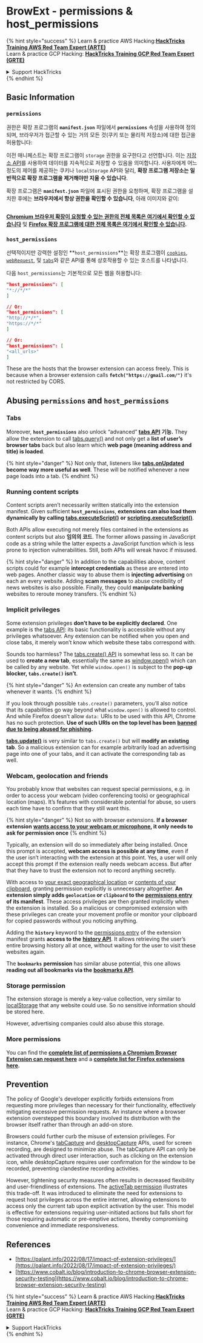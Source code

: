 # BrowExt - permissions & host\_permissions

{% hint style="success" %}
Learn & practice AWS Hacking:<img src="/.gitbook/assets/arte.png" alt="" data-size="line">[**HackTricks Training AWS Red Team Expert (ARTE)**](https://training.hacktricks.xyz/courses/arte)<img src="/.gitbook/assets/arte.png" alt="" data-size="line">\
Learn & practice GCP Hacking: <img src="/.gitbook/assets/grte.png" alt="" data-size="line">[**HackTricks Training GCP Red Team Expert (GRTE)**<img src="/.gitbook/assets/grte.png" alt="" data-size="line">](https://training.hacktricks.xyz/courses/grte)

<details>

<summary>Support HackTricks</summary>

* Check the [**subscription plans**](https://github.com/sponsors/carlospolop)!
* **Join the** 💬 [**Discord group**](https://discord.gg/hRep4RUj7f) or the [**telegram group**](https://t.me/peass) or **follow** us on **Twitter** 🐦 [**@hacktricks\_live**](https://twitter.com/hacktricks\_live)**.**
* **Share hacking tricks by submitting PRs to the** [**HackTricks**](https://github.com/carlospolop/hacktricks) and [**HackTricks Cloud**](https://github.com/carlospolop/hacktricks-cloud) github repos.

</details>
{% endhint %}

## Basic Information

### **`permissions`**

권한은 확장 프로그램의 **`manifest.json`** 파일에서 **`permissions`** 속성을 사용하여 정의되며, 브라우저가 접근할 수 있는 거의 모든 것(쿠키 또는 물리적 저장소)에 대한 접근을 허용합니다:

이전 매니페스트는 확장 프로그램이 `storage` 권한을 요구한다고 선언합니다. 이는 [저장소 API](https://developer.mozilla.org/en-US/docs/Mozilla/Add-ons/WebExtensions/API/storage)를 사용하여 데이터를 지속적으로 저장할 수 있음을 의미합니다. 사용자에게 어느 정도의 제어를 제공하는 쿠키나 `localStorage` API와 달리, **확장 프로그램 저장소는 일반적으로 확장 프로그램을 제거해야만 지울 수 있습니다**.

확장 프로그램은 **`manifest.json`** 파일에 표시된 권한을 요청하며, 확장 프로그램을 설치한 후에는 **브라우저에서 항상 권한을 확인할 수 있습니다**, 아래 이미지와 같이:

<figure><img src="../../.gitbook/assets/image (18).png" alt=""><figcaption></figcaption></figure>

[**Chromium 브라우저 확장이 요청할 수 있는 권한의 전체 목록은 여기에서 확인할 수 있습니다**](https://developer.chrome.com/docs/extensions/develop/concepts/declare-permissions#permissions) 및 [**Firefox 확장 프로그램에 대한 전체 목록은 여기에서 확인할 수 있습니다**](https://developer.mozilla.org/en-US/docs/Mozilla/Add-ons/WebExtensions/manifest.json/permissions#api\_permissions)**.**

### `host_permissions`

선택적이지만 강력한 설정인 **`host_permissions`**는 확장 프로그램이 [`cookies`](https://developer.mozilla.org/en-US/docs/Mozilla/Add-ons/WebExtensions/API/cookies), [`webRequest`](https://developer.mozilla.org/en-US/docs/Mozilla/Add-ons/WebExtensions/API/webRequest), 및 [`tabs`](https://developer.mozilla.org/en-US/docs/Mozilla/Add-ons/WebExtensions/API/tabs)와 같은 API를 통해 상호작용할 수 있는 호스트를 나타냅니다.

다음 `host_permissions`는 기본적으로 모든 웹을 허용합니다:
```json
"host_permissions": [
"*://*/*"
]

// Or:
"host_permissions": [
"http://*/*",
"https://*/*"
]

// Or:
"host_permissions": [
"<all_urls>"
]
```
These are the hosts that the browser extension can access freely. This is because when a browser extension calls **`fetch("https://gmail.com/")`** it's not restricted by CORS.

## Abusing `permissions` and `host_permissions`

### Tabs

Moreover, **`host_permissions`** also unlock “advanced” [**tabs API**](https://developer.mozilla.org/en-US/docs/Mozilla/Add-ons/WebExtensions/API/tabs) **기능.** They allow the extension to call [tabs.query()](https://developer.mozilla.org/en-US/docs/Mozilla/Add-ons/WebExtensions/API/tabs/query) and not only get a **list of user’s browser tabs** back but also learn which **web page (meaning address and title) is loaded**.

{% hint style="danger" %}
Not only that, listeners like [**tabs.onUpdated**](https://developer.mozilla.org/en-US/docs/Mozilla/Add-ons/WebExtensions/API/tabs/onUpdated) **become way more useful as well**. These will be notified whenever a new page loads into a tab.
{% endhint %}

### Running content scripts <a href="#running-content-scripts" id="running-content-scripts"></a>

Content scripts aren’t necessarily written statically into the extension manifest. Given sufficient **`host_permissions`**, **extensions can also load them dynamically by calling** [**tabs.executeScript()**](https://developer.mozilla.org/en-US/docs/Mozilla/Add-ons/WebExtensions/API/tabs/executeScript) **or** [**scripting.executeScript()**](https://developer.mozilla.org/en-US/docs/Mozilla/Add-ons/WebExtensions/API/scripting/executeScript).

Both APIs allow executing not merely files contained in the extensions as content scripts but also **임의의 코드**. The former allows passing in JavaScript code as a string while the latter expects a JavaScript function which is less prone to injection vulnerabilities. Still, both APIs will wreak havoc if misused.

{% hint style="danger" %}
In addition to the capabilities above, content scripts could for example **intercept credentials** as these are entered into web pages. Another classic way to abuse them is **injecting advertising** on each an every website. Adding **scam messages** to abuse credibility of news websites is also possible. Finally, they could **manipulate banking** websites to reroute money transfers.
{% endhint %}

### Implicit privileges <a href="#implicit-privileges" id="implicit-privileges"></a>

Some extension privileges **don’t have to be explicitly declared**. One example is the [tabs API](https://developer.mozilla.org/en-US/docs/Mozilla/Add-ons/WebExtensions/API/tabs): its basic functionality is accessible without any privileges whatsoever. Any extension can be notified when you open and close tabs, it merely won’t know which website these tabs correspond with.

Sounds too harmless? The [tabs.create() API](https://developer.mozilla.org/en-US/docs/Mozilla/Add-ons/WebExtensions/API/tabs/create) is somewhat less so. It can be used to **create a new tab**, essentially the same as [window.open()](https://developer.mozilla.org/en-US/docs/Web/API/Window/open) which can be called by any website. Yet while `window.open()` is subject to the **pop-up blocker, `tabs.create()` isn’t**.

{% hint style="danger" %}
An extension can create any number of tabs whenever it wants.
{% endhint %}

If you look through possible `tabs.create()` parameters, you’ll also notice that its capabilities go way beyond what `window.open()` is allowed to control. And while Firefox doesn’t allow `data:` URIs to be used with this API, Chrome has no such protection. **Use of such URIs on the top level has been** [**banned due to being abused for phishing**](https://bugzilla.mozilla.org/show\_bug.cgi?id=1331351)**.**

[**tabs.update()**](https://developer.mozilla.org/en-US/docs/Mozilla/Add-ons/WebExtensions/API/tabs/update) is very similar to `tabs.create()` but will **modify an existing tab**. So a malicious extension can for example arbitrarily load an advertising page into one of your tabs, and it can activate the corresponding tab as well.

### Webcam, geolocation and friends <a href="#webcam-geolocation-and-friends" id="webcam-geolocation-and-friends"></a>

You probably know that websites can request special permissions, e.g. in order to access your webcam (video conferencing tools) or geographical location (maps). It’s features with considerable potential for abuse, so users each time have to confirm that they still want this.

{% hint style="danger" %}
Not so with browser extensions. **If a browser extension** [**wants access to your webcam or microphone**](https://developer.mozilla.org/en-US/docs/Web/API/MediaDevices/getUserMedia)**, it only needs to ask for permission once**
{% endhint %}

Typically, an extension will do so immediately after being installed. Once this prompt is accepted, **webcam access is possible at any time**, even if the user isn’t interacting with the extension at this point. Yes, a user will only accept this prompt if the extension really needs webcam access. But after that they have to trust the extension not to record anything secretly.

With access to [your exact geographical location](https://developer.mozilla.org/en-US/docs/Web/API/Geolocation) or [contents of your clipboard](https://developer.mozilla.org/en-US/docs/Web/API/Clipboard\_API), granting permission explicitly is unnecessary altogether. **An extension simply adds `geolocation` or `clipboard` to the** [**permissions entry**](https://developer.mozilla.org/en-US/docs/Mozilla/Add-ons/WebExtensions/manifest.json/permissions) **of its manifest**. These access privileges are then granted implicitly when the extension is installed. So a malicious or compromised extension with these privileges can create your movement profile or monitor your clipboard for copied passwords without you noticing anything.

Adding the **`history`** keyword to the [permissions entry](https://developer.mozilla.org/en-US/docs/Mozilla/Add-ons/WebExtensions/manifest.json/permissions) of the extension manifest grants **access to the** [**history API**](https://developer.mozilla.org/en-US/docs/Mozilla/Add-ons/WebExtensions/API/history). It allows retrieving the user’s entire browsing history all at once, without waiting for the user to visit these websites again.

The **`bookmarks`** **permission** has similar abuse potential, this one allows **reading out all bookmarks via the** [**bookmarks API**](https://developer.mozilla.org/en-US/docs/Mozilla/Add-ons/WebExtensions/API/bookmarks).

### Storage permission <a href="#the-storage-permission" id="the-storage-permission"></a>

The extension storage is merely a key-value collection, very similar to [localStorage](https://developer.mozilla.org/en-US/docs/Web/API/Window/localStorage) that any website could use. So no sensitive information should be stored here.

However, advertising companies could also abuse this storage.

### More permissions

You can find the [**complete list of permissions a Chromium Browser Extension can request here**](https://developer.chrome.com/docs/extensions/develop/concepts/declare-permissions#permissions) and a [**complete list for Firefox extensions here**](https://developer.mozilla.org/en-US/docs/Mozilla/Add-ons/WebExtensions/manifest.json/permissions#api\_permissions)**.**

## Prevention <a href="#why-not-restrict-extension-privileges" id="why-not-restrict-extension-privileges"></a>

The policy of Google's developer explicitly forbids extensions from requesting more privileges than necessary for their functionality, effectively mitigating excessive permission requests. An instance where a browser extension overstepped this boundary involved its distribution with the browser itself rather than through an add-on store.

Browsers could further curb the misuse of extension privileges. For instance, Chrome's [tabCapture](https://developer.chrome.com/docs/extensions/reference/tabCapture/) and [desktopCapture](https://developer.chrome.com/docs/extensions/reference/desktopCapture/) APIs, used for screen recording, are designed to minimize abuse. The tabCapture API can only be activated through direct user interaction, such as clicking on the extension icon, while desktopCapture requires user confirmation for the window to be recorded, preventing clandestine recording activities.

However, tightening security measures often results in decreased flexibility and user-friendliness of extensions. The [activeTab permission](https://developer.mozilla.org/en-US/docs/Mozilla/Add-ons/WebExtensions/manifest.json/permissions#activetab\_permission) illustrates this trade-off. It was introduced to eliminate the need for extensions to request host privileges across the entire internet, allowing extensions to access only the current tab upon explicit activation by the user. This model is effective for extensions requiring user-initiated actions but falls short for those requiring automatic or pre-emptive actions, thereby compromising convenience and immediate responsiveness.

## **References**

* [https://palant.info/2022/08/17/impact-of-extension-privileges/](https://palant.info/2022/08/17/impact-of-extension-privileges/)
* [https://www.cobalt.io/blog/introduction-to-chrome-browser-extension-security-testing](https://www.cobalt.io/blog/introduction-to-chrome-browser-extension-security-testing)

{% hint style="success" %}
Learn & practice AWS Hacking:<img src="/.gitbook/assets/arte.png" alt="" data-size="line">[**HackTricks Training AWS Red Team Expert (ARTE)**](https://training.hacktricks.xyz/courses/arte)<img src="/.gitbook/assets/arte.png" alt="" data-size="line">\
Learn & practice GCP Hacking: <img src="/.gitbook/assets/grte.png" alt="" data-size="line">[**HackTricks Training GCP Red Team Expert (GRTE)**<img src="/.gitbook/assets/grte.png" alt="" data-size="line">](https://training.hacktricks.xyz/courses/grte)

<details>

<summary>Support HackTricks</summary>

* Check the [**subscription plans**](https://github.com/sponsors/carlospolop)!
* **Join the** 💬 [**Discord group**](https://discord.gg/hRep4RUj7f) or the [**telegram group**](https://t.me/peass) or **follow** us on **Twitter** 🐦 [**@hacktricks\_live**](https://twitter.com/hacktricks\_live)**.**
* **Share hacking tricks by submitting PRs to the** [**HackTricks**](https://github.com/carlospolop/hacktricks) and [**HackTricks Cloud**](https://github.com/carlospolop/hacktricks-cloud) github repos.

</details>
{% endhint %}
